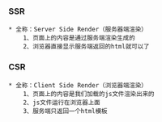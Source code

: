 ### SSR
    * 全称：Server Side Render（服务器端渲染）
        1、页面上的内容是通过服务端渲染生成的
        2、浏览器直接显示服务端返回的html就可以了

### CSR
    * 全称：Client Side Render（浏览器端渲染）
        1、页面上的内容是我们加载的js文件渲染出来的
        2、js文件运行在浏览器上面
        3、服务端只返回一个html模板
